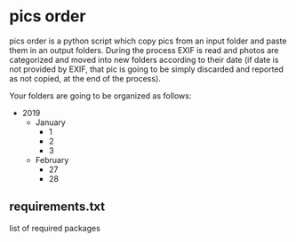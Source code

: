 # **pics order**

pics order is a python script which copy pics from an input folder and paste them in an output folders. During the process EXIF is read and photos are categorized and moved into new folders according to their date (if date is not provided by EXIF, that pic is going to be simply discarded and reported as not copied, at the end of the process).

Your folders are going to be organized as follows:
- 2019
    - January
        - 1
        - 2
        - 3
    - February
        - 27
        - 28

## requirements.txt

list of required packages